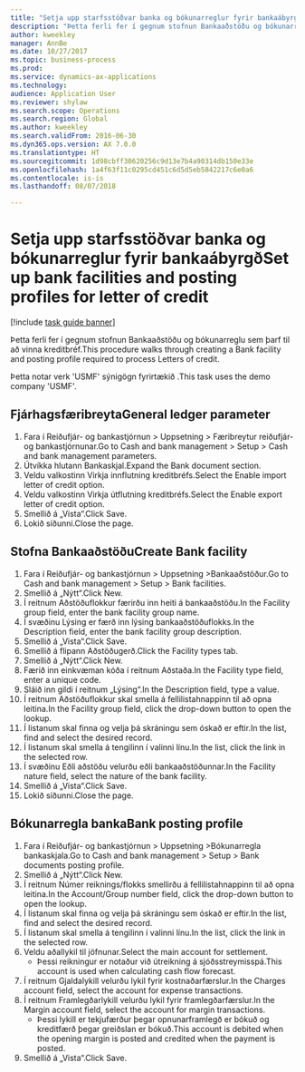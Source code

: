 ```yaml
--- 
title: "Setja upp starfsstöðvar banka og bókunarreglur fyrir bankaábyrgð"
description: "Þetta ferli fer í gegnum stofnun Bankaaðstöðu og bókunarreglu sem þarf til að vinna kreditbréf."
author: kweekley
manager: AnnBe
ms.date: 10/27/2017
ms.topic: business-process
ms.prod: 
ms.service: dynamics-ax-applications
ms.technology: 
audience: Application User
ms.reviewer: shylaw
ms.search.scope: Operations
ms.search.region: Global
ms.author: kweekley
ms.search.validFrom: 2016-06-30
ms.dyn365.ops.version: AX 7.0.0
ms.translationtype: HT
ms.sourcegitcommit: 1d98cbff30620256c9d13e7b4a90314db150e33e
ms.openlocfilehash: 1a4f63f11c0295cd451c6d5d5eb5842217c6e0a6
ms.contentlocale: is-is
ms.lasthandoff: 08/07/2018

---
```

# <a name="set-up-bank-facilities-and-posting-profiles-for-letter-of-credit"></a><span data-ttu-id="50b22-103">Setja upp starfsstöðvar banka og bókunarreglur fyrir bankaábyrgð</span><span class="sxs-lookup"><span data-stu-id="50b22-103">Set up bank facilities and posting profiles for letter of credit</span></span>

[!include [task guide banner](../../includes/task-guide-banner.md)]

<span data-ttu-id="50b22-104">Þetta ferli fer í gegnum stofnun Bankaaðstöðu og bókunarreglu sem þarf til að vinna kreditbréf.</span><span class="sxs-lookup"><span data-stu-id="50b22-104">This procedure walks through creating a Bank facility and posting profile required to process Letters of credit.</span></span> 

<span data-ttu-id="50b22-105">Þetta notar verk 'USMF' sýnigögn fyrirtækið .</span><span class="sxs-lookup"><span data-stu-id="50b22-105">This task uses the demo company 'USMF'.</span></span>






## <a name="general-ledger-parameter"></a><span data-ttu-id="50b22-106">Fjárhagsfæribreyta</span><span class="sxs-lookup"><span data-stu-id="50b22-106">General ledger parameter</span></span>
1. <span data-ttu-id="50b22-107">Fara í Reiðufjár- og bankastjórnun > Uppsetning > Færibreytur reiðufjár- og bankastjórnunar.</span><span class="sxs-lookup"><span data-stu-id="50b22-107">Go to Cash and bank management > Setup > Cash and bank management parameters.</span></span>
2. <span data-ttu-id="50b22-108">Útvíkka hlutann Bankaskjal.</span><span class="sxs-lookup"><span data-stu-id="50b22-108">Expand the Bank document section.</span></span>
3. <span data-ttu-id="50b22-109">Veldu valkostinn Virkja innflutning kreditbréfs.</span><span class="sxs-lookup"><span data-stu-id="50b22-109">Select the Enable import letter of credit option.</span></span>
4. <span data-ttu-id="50b22-110">Veldu valkostinn Virkja útflutning kreditbréfs.</span><span class="sxs-lookup"><span data-stu-id="50b22-110">Select the Enable export letter of credit option.</span></span>
5. <span data-ttu-id="50b22-111">Smellið á „Vista“.</span><span class="sxs-lookup"><span data-stu-id="50b22-111">Click Save.</span></span>
6. <span data-ttu-id="50b22-112">Lokið síðunni.</span><span class="sxs-lookup"><span data-stu-id="50b22-112">Close the page.</span></span>

## <a name="create-bank-facility"></a><span data-ttu-id="50b22-113">Stofna Bankaaðstöðu</span><span class="sxs-lookup"><span data-stu-id="50b22-113">Create Bank facility</span></span>
1. <span data-ttu-id="50b22-114">Fara í Reiðufjár- og bankastjórnun > Uppsetning >Bankaaðstöður.</span><span class="sxs-lookup"><span data-stu-id="50b22-114">Go to Cash and bank management > Setup > Bank facilities.</span></span>
2. <span data-ttu-id="50b22-115">Smellið á „Nýtt“.</span><span class="sxs-lookup"><span data-stu-id="50b22-115">Click New.</span></span>
3. <span data-ttu-id="50b22-116">Í reitnum Aðstöðuflokkur færirðu inn heiti á bankaaðstöðu.</span><span class="sxs-lookup"><span data-stu-id="50b22-116">In the Facility group field, enter the bank facility group name.</span></span>
4. <span data-ttu-id="50b22-117">Í svæðinu Lýsing er færð inn lýsing bankaaðstöðuflokks.</span><span class="sxs-lookup"><span data-stu-id="50b22-117">In the Description field, enter the bank facility group description.</span></span>
5. <span data-ttu-id="50b22-118">Smellið á „Vista“.</span><span class="sxs-lookup"><span data-stu-id="50b22-118">Click Save.</span></span>
6. <span data-ttu-id="50b22-119">Smellið á flipann Aðstöðugerð.</span><span class="sxs-lookup"><span data-stu-id="50b22-119">Click the Facility types tab.</span></span>
7. <span data-ttu-id="50b22-120">Smellið á „Nýtt“.</span><span class="sxs-lookup"><span data-stu-id="50b22-120">Click New.</span></span>
8. <span data-ttu-id="50b22-121">Færið inn einkvæman kóða í reitnum Aðstaða.</span><span class="sxs-lookup"><span data-stu-id="50b22-121">In the Facility type field, enter a unique code.</span></span>
9. <span data-ttu-id="50b22-122">Sláið inn gildi í reitnum „Lýsing“.</span><span class="sxs-lookup"><span data-stu-id="50b22-122">In the Description field, type a value.</span></span>
10. <span data-ttu-id="50b22-123">Í reitnum Aðstöðuflokkur skal smella á fellilistahnappinn til að opna leitina.</span><span class="sxs-lookup"><span data-stu-id="50b22-123">In the Facility group field, click the drop-down button to open the lookup.</span></span>
11. <span data-ttu-id="50b22-124">Í listanum skal finna og velja þá skráningu sem óskað er eftir.</span><span class="sxs-lookup"><span data-stu-id="50b22-124">In the list, find and select the desired record.</span></span>
12. <span data-ttu-id="50b22-125">Í listanum skal smella á tengilinn í valinni línu.</span><span class="sxs-lookup"><span data-stu-id="50b22-125">In the list, click the link in the selected row.</span></span>
13. <span data-ttu-id="50b22-126">Í svæðinu Eðli aðstöðu velurðu eðli bankaaðstöðunnar.</span><span class="sxs-lookup"><span data-stu-id="50b22-126">In the Facility nature field, select the nature of the bank facility.</span></span>
14. <span data-ttu-id="50b22-127">Smellið á „Vista“.</span><span class="sxs-lookup"><span data-stu-id="50b22-127">Click Save.</span></span>
15. <span data-ttu-id="50b22-128">Lokið síðunni.</span><span class="sxs-lookup"><span data-stu-id="50b22-128">Close the page.</span></span>

## <a name="bank-posting-profile"></a><span data-ttu-id="50b22-129">Bókunarregla banka</span><span class="sxs-lookup"><span data-stu-id="50b22-129">Bank posting profile</span></span>
1. <span data-ttu-id="50b22-130">Fara í Reiðufjár- og bankastjórnun > Uppsetning >Bókunarregla bankaskjala.</span><span class="sxs-lookup"><span data-stu-id="50b22-130">Go to Cash and bank management > Setup > Bank documents posting profile.</span></span>
2. <span data-ttu-id="50b22-131">Smellið á „Nýtt“.</span><span class="sxs-lookup"><span data-stu-id="50b22-131">Click New.</span></span>
3. <span data-ttu-id="50b22-132">Í reitnum Númer reiknings/flokks smellirðu á fellilistahnappinn til að opna leitina.</span><span class="sxs-lookup"><span data-stu-id="50b22-132">In the Account/Group number field, click the drop-down button to open the lookup.</span></span>
4. <span data-ttu-id="50b22-133">Í listanum skal finna og velja þá skráningu sem óskað er eftir.</span><span class="sxs-lookup"><span data-stu-id="50b22-133">In the list, find and select the desired record.</span></span>
5. <span data-ttu-id="50b22-134">Í listanum skal smella á tengilinn í valinni línu.</span><span class="sxs-lookup"><span data-stu-id="50b22-134">In the list, click the link in the selected row.</span></span>
6. <span data-ttu-id="50b22-135">Veldu aðallykil til jöfnunar.</span><span class="sxs-lookup"><span data-stu-id="50b22-135">Select the main account for settlement.</span></span>
    * <span data-ttu-id="50b22-136">Þessi reikningur er notaður við útreikning á sjóðsstreymisspá.</span><span class="sxs-lookup"><span data-stu-id="50b22-136">This account is used when calculating cash flow forecast.</span></span>  
7. <span data-ttu-id="50b22-137">Í reitnum Gjaldalykill velurðu lykil fyrir kostnaðarfærslur.</span><span class="sxs-lookup"><span data-stu-id="50b22-137">In the Charges account field, select the account for expense transactions.</span></span>
8. <span data-ttu-id="50b22-138">Í reitnum Framlegðarlykill velurðu lykil fyrir framlegðarfærslur.</span><span class="sxs-lookup"><span data-stu-id="50b22-138">In the Margin account field, select the account for margin transactions.</span></span>
    * <span data-ttu-id="50b22-139">Þessi lykill er tekjufærður þegar opnunarframlegð er bókuð og kreditfærð þegar greiðslan er bókuð.</span><span class="sxs-lookup"><span data-stu-id="50b22-139">This account is debited when the opening margin is posted and credited when the payment is posted.</span></span>  
9. <span data-ttu-id="50b22-140">Smellið á „Vista“.</span><span class="sxs-lookup"><span data-stu-id="50b22-140">Click Save.</span></span>


